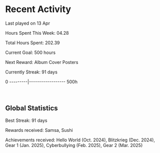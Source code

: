 # Recent Activity
Last played on 13 Apr  

Hours Spent This Week: 04.28  

Total Hours Spent: 202.39  

Current Goal: 500 hours  

Next Reward: Album Cover Posters 

Currently Streak: 91 days 

0 ---------|------------------ 500h  
<br><br>

## Global Statistics
Best Streak: 91 days

Rewards received: Samsa, Sushi

Achievements received: Hello World (Oct. 2024), Blitzkrieg (Dec. 2024), Gear 1 (Jan. 2025), Cyberbullying (Feb. 2025), Gear 2 (Mar. 2025)
